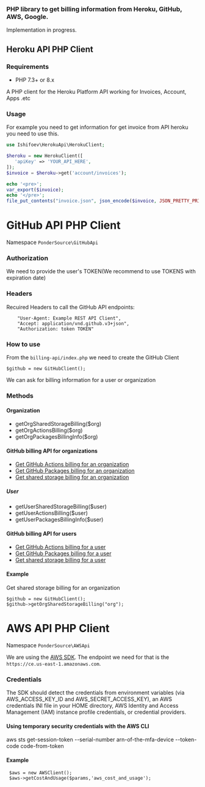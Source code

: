 ### PHP library to get billing information from Heroku, GitHub, AWS, Google.

Implementation in progress.

## Heroku API PHP Client

### Requirements
- PHP 7.3+ or 8.x

A PHP client for the Heroku Platform API working for Invoices, Account, Apps .etc

### Usage

For example you need to get information for get invoice from API heroku you need to use this.

````php
use Ishifoev\HerokuApi\HerokuClient;

$heroku = new HerokuClient([
   'apiKey' => 'YOUR_API_HERE',
]);
$invoice = $heroku->get('account/invoices');

echo '<pre>';
var_export($invoice);
echo '</pre>';
file_put_contents("invoice.json", json_encode($invoice, JSON_PRETTY_PRINT));
````

# GitHub API PHP Client

Namespace  `PonderSource\GitHubApi`

### Authorization

We need to provide the user's TOKEN(We recommend to use TOKENS with expiration date)

### Headers

Recuired Headers to call the GitHub API endpoints:

```
    "User-Agent: Example REST API Client",
    "Accept: application/vnd.github.v3+json",
    "Authorization: token TOKEN"
```

### How to use

From the `billing-api/index.php` we need to create the GitHub Client

```
$github = new GitHubClient();

```

We can ask for billing information for a user or organization
### Methods

#### Organization

* getOrgSharedStorageBilling($org)
* getOrgActionsBilling($org)
* getOrgPackagesBillingInfo($org)

#### GitHub billing API for organizations

* [Get GitHub Actions billing for an organization](https://docs.github.com/en/rest/reference/billing#get-github-actions-billing-for-an-organization)
* [Get GitHub Packages billing for an organization](https://docs.github.com/en/rest/reference/billing#get-github-packages-billing-for-an-organization)
* [Get shared storage billing for an organization](https://docs.github.com/en/rest/reference/billing#get-shared-storage-billing-for-an-organization)


##### User

* getUserSharedStorageBilling($user)
* getUserActionsBilling($user)
* getUserPackagesBillingInfo($user)

#### GitHub billing API for users

* [Get GitHub Actions billing for a user](https://docs.github.com/en/rest/reference/billing#get-github-actions-billing-for-a-user)
* [Get GitHub Packages billing for a user](https://docs.github.com/en/rest/reference/billing#get-github-packages-billing-for-a-user)
* [Get shared storage billing for a user](https://docs.github.com/en/rest/reference/billing#get-shared-storage-billing-for-a-user)


#### Example

Get shared storage billing for an organization

```
$github = new GitHubClient();
$github->getOrgSharedStorageBilling("org");
```

# AWS API PHP Client

Namespace  `PonderSource\AWSApi`

We are using the [AWS SDK](https://aws.amazon.com/sdk-for-php/). The endpoint we need for that is the `https://ce.us-east-1.amazonaws.com`.

### Credentials

 The SDK should detect the credentials from environment variables (via AWS_ACCESS_KEY_ID and AWS_SECRET_ACCESS_KEY), an AWS credentials INI file in your HOME directory, AWS Identity and Access Management (IAM) instance profile credentials, or credential providers.

#### Using temporary security credentials with the AWS CLI

 aws sts get-session-token --serial-number arn-of-the-mfa-device --token-code code-from-token

 #### Example

```
 $aws = new AWSClient();
 $aws->getCostAndUsage($params,'aws_cost_and_usage');
```

